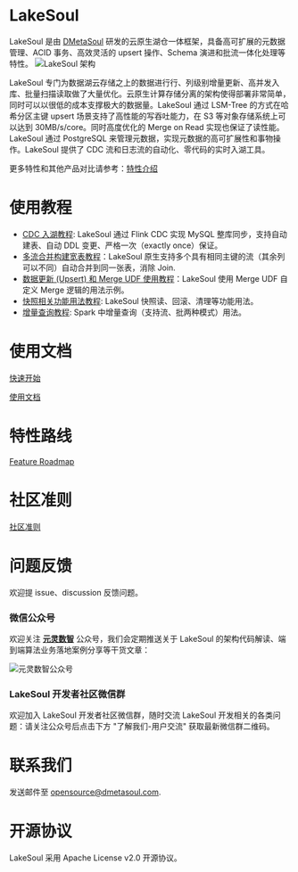 # LakeSoul
LakeSoul 是由 [DMetaSoul](https://www.dmetasoul.com) 研发的云原生湖仓一体框架，具备高可扩展的元数据管理、ACID 事务、高效灵活的 upsert 操作、Schema 演进和批流一体化处理等特性。
![LakeSoul 架构](doc/LakeSoul.png)

LakeSoul 专门为数据湖云存储之上的数据进行行、列级别增量更新、高并发入库、批量扫描读取做了大量优化。云原生计算存储分离的架构使得部署非常简单，同时可以以很低的成本支撑极大的数据量。LakeSoul 通过 LSM-Tree 的方式在哈希分区主键 upsert 场景支持了高性能的写吞吐能力，在 S3 等对象存储系统上可以达到 30MB/s/core。同时高度优化的 Merge on Read 实现也保证了读性能。LakeSoul 通过 PostgreSQL 来管理元数据，实现元数据的高可扩展性和事物操作。LakeSoul 提供了 CDC 流和日志流的自动化、零代码的实时入湖工具。

更多特性和其他产品对比请参考：[特性介绍](https://www.dmetasoul.com/docs/lakesoul/intro/)

# 使用教程
* [CDC 入湖教程](https://www.dmetasoul.com/docs/lakesoul/Tutorials/flink-cdc-sink/): LakeSoul 通过 Flink CDC 实现 MySQL 整库同步，支持自动建表、自动 DDL 变更、严格一次（exactly once）保证。
* [多流合并构建宽表教程](https://www.dmetasoul.com/docs/lakesoul/Tutorials/mutil-stream-merge/)：LakeSoul 原生支持多个具有相同主键的流（其余列可以不同）自动合并到同一张表，消除 Join.
* [数据更新 (Upsert) 和 Merge UDF 使用教程](https://www.dmetasoul.com/docs/lakesoul/Tutorials/upsert-and-merge-udf/)：LakeSoul 使用 Merge UDF 自定义 Merge 逻辑的用法示例。
* [快照相关功能用法教程](https://www.dmetasoul.com/docs/lakesoul/Tutorials/snapshot-manage/): LakeSoul 快照读、回滚、清理等功能用法。
* [增量查询教程](https://www.dmetasoul.com/docs/lakesoul/Tutorials/incremental-query/): Spark 中增量查询（支持流、批两种模式）用法。

# 使用文档

[快速开始](https://www.dmetasoul.com/docs/lakesoul/Getting%20Started/setup-local-env/)

[使用文档](https://www.dmetasoul.com/docs/lakesoul/Usage%20Doc/setup-meta-env/)

# 特性路线
[Feature Roadmap](https://github.com/meta-soul/LakeSoul#feature-roadmap)

# 社区准则
[社区准则](community-guideline-cn.md)

# 问题反馈

欢迎提 issue、discussion 反馈问题。

### 微信公众号
欢迎关注 <u>**元灵数智**</u> 公众号，我们会定期推送关于 LakeSoul 的架构代码解读、端到端算法业务落地案例分享等干货文章：

![元灵数智公众号](doc/%E5%85%83%E7%81%B5%E6%95%B0%E6%99%BA%E5%85%AC%E4%BC%97%E5%8F%B7.jpg)

### LakeSoul 开发者社区微信群
欢迎加入 LakeSoul 开发者社区微信群，随时交流 LakeSoul 开发相关的各类问题：请关注公众号后点击下方 "了解我们-用户交流" 获取最新微信群二维码。

# 联系我们
发送邮件至 [opensource@dmetasoul.com](mailto:opensource@dmetasoul.com).

# 开源协议
LakeSoul 采用 Apache License v2.0 开源协议。